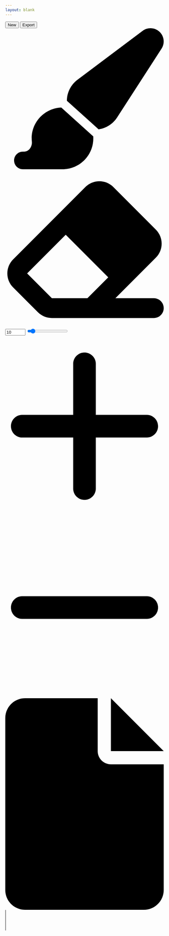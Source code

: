 ```yaml
---
layout: blank
---
```

<head>
    <script src="https://cdnjs.cloudflare.com/ajax/libs/jquery/3.6.0/jquery.min.js" 
        integrity="sha512-894YE6QWD5I59HgZOGReFYm4dnWc1Qt5NtvYSaNcOP+u1T9qYdvdihz0PPSiiqn/+/3e7Jo4EaG7TubfWGUrMQ==" 
        crossorigin="anonymous" referrerpolicy="no-referrer"></script>
    <link rel="stylesheet" type="text/css" href="src/css/style.css">
</head>
<body>
    <div id="gridContainer">
        <div id="topbar">
            <button id="newFileButton">New</button>
            <button id="exportButton">Export</button>
        </div>
        <div id="toolContainer">
            <svg class="toolIcon" id="brushToolButton" xmlns="http://www.w3.org/2000/svg" viewBox="0 0 576 512" >
                <!-- Font Awesome Pro 6.0.0 by @fontawesome - https://fontawesome.com License - https://fontawesome.com/license (Commercial License) Copyright 2022 Fonticons, Inc. -->
                <path d="M224 263.3C224.2 233.3 238.4 205.2 262.4 187.2L499.1 9.605C517.7-4.353 543.6-2.965 560.7 12.9C577.7 28.76 580.8 54.54 568.2 74.07L406.5 324.1C391.3 347.7 366.6 363.2 339.3 367.1L224 263.3zM320 400C320 461.9 269.9 512 208 512H64C46.33 512 32 497.7 32 480C32 462.3 46.33 448 64 448H68.81C86.44 448 98.4 429.1 96.59 411.6C96.2 407.8 96 403.9 96 400C96 339.6 143.9 290.3 203.7 288.1L319.8 392.5C319.9 394.1 320 397.5 320 400V400z"/>
            </svg>
            <svg class="toolIcon" id="eraserToolButton" xmlns="http://www.w3.org/2000/svg" viewBox="0 0 512 512">
                <!-- Font Awesome Pro 6.0.0 by @fontawesome - https://fontawesome.com License - https://fontawesome.com/license (Commercial License) Copyright 2022 Fonticons, Inc. -->
                <path d="M480 416C497.7 416 512 430.3 512 448C512 465.7 497.7 480 480 480H150.6C133.7 480 117.4 473.3 105.4 461.3L25.37 381.3C.3786 356.3 .3786 315.7 25.37 290.7L258.7 57.37C283.7 32.38 324.3 32.38 349.3 57.37L486.6 194.7C511.6 219.7 511.6 260.3 486.6 285.3L355.9 416H480zM265.4 416L332.7 348.7L195.3 211.3L70.63 336L150.6 416L265.4 416z"/>\
            </svg>
            <!-- TODO: Code & bind action to #bucketToolButton. -->
            <svg style="display: none;" class="toolIcon" id="bucketToolButton" xmlns="http://www.w3.org/2000/svg" viewBox="0 0 576 512">
                <!-- Font Awesome Pro 6.0.0 by @fontawesome - https://fontawesome.com License - https://fontawesome.com/license (Commercial License) Copyright 2022 Fonticons, Inc. -->
                <path d="M41.37 9.372C53.87-3.124 74.13-3.124 86.63 9.372L168 90.74L221.1 37.66C249.2 9.539 294.8 9.539 322.9 37.66L474.3 189.1C502.5 217.2 502.5 262.8 474.3 290.9L283.9 481.4C246.4 518.9 185.6 518.9 148.1 481.4L30.63 363.9C-6.863 326.4-6.863 265.6 30.63 228.1L122.7 135.1L41.37 54.63C28.88 42.13 28.88 21.87 41.37 9.372V9.372zM217.4 230.6L168 181.3L75.88 273.4C71.69 277.6 68.9 282.6 67.52 288H386.7L429.1 245.7C432.2 242.5 432.2 237.5 429.1 234.3L277.7 82.91C274.5 79.79 269.5 79.79 266.3 82.91L213.3 136L262.6 185.4C275.1 197.9 275.1 218.1 262.6 230.6C250.1 243.1 229.9 243.1 217.4 230.6L217.4 230.6zM448 448C448 422.8 480.6 368.4 499.2 339.3C505.3 329.9 518.7 329.9 524.8 339.3C543.4 368.4 576 422.8 576 448C576 483.3 547.3 512 512 512C476.7 512 448 483.3 448 448H448z"/>
            </svg>
        </div>
        <div id="rightContainer">
            <div id="canvasOpsContainer">
            </div>
            <div id="toolWidthContainer">
                <input id="toolWidthInput" type="number" min="1" max="100" value="10">
                <input id="toolWidthSlider" type="range" min="1" max="100" value="10">
            </div>
            <div id="colorPickerContainer">
                <!-- TODO: Create color picker widget -->
                <span id="color0" class="colorSwatch" style="background-color: lightcoral;"></span>
                <span id="color1" class="colorSwatch" style="background-color: sandybrown;"></span>
                <span id="color2" class="colorSwatch" style="background-color: lemonchiffon;"></span>
                <span id="color3" class="colorSwatch" style="background-color: yellowgreen;"></span>
                <span id="color4" class="colorSwatch" style="background-color: skyblue;"></span>
                <span id="color5" class="colorSwatch" style="background-color: orchid;"></span>
                <span id="color6" class="colorSwatch" style="background-color: black;"></span>
                <span id="color7" class="colorSwatch" style="background-color: gray;"></span>
                <span id="color7" class="colorSwatch" style="background-color: brown;"></span>
                <span id="color8" class="colorSwatch" style="background-color: white;"></span>
            </div>
            <div id="layerContainer">
                <div id="layerOpsContainer">
                    <svg class="layerOpsIcon" id="addLayerButton" xmlns="http://www.w3.org/2000/svg" viewBox="0 0 448 512">
                        <!--! Font Awesome Pro 6.0.0 by @fontawesome - https://fontawesome.com License - https://fontawesome.com/license (Commercial License) Copyright 2022 Fonticons, Inc. -->
                        <path d="M432 256c0 17.69-14.33 32.01-32 32.01H256v144c0 17.69-14.33 31.99-32 31.99s-32-14.3-32-31.99v-144H48c-17.67 0-32-14.32-32-32.01s14.33-31.99 32-31.99H192v-144c0-17.69 14.33-32.01 32-32.01s32 14.32 32 32.01v144h144C417.7 224 432 238.3 432 256z"/>
                    </svg>
                    <svg class="layerOpsIcon" id="deleteLayerButton" xmlns="http://www.w3.org/2000/svg" viewBox="0 0 448 512">
                        <!--! Font Awesome Pro 6.0.0 by @fontawesome - https://fontawesome.com License - https://fontawesome.com/license (Commercial License) Copyright 2022 Fonticons, Inc. -->
                        <path d="M400 288h-352c-17.69 0-32-14.32-32-32.01s14.31-31.99 32-31.99h352c17.69 0 32 14.3 32 31.99S417.7 288 400 288z"/>
                    </svg>
                    <svg class="layerOpsIcon" id="clearLayerButton" xmlns="http://www.w3.org/2000/svg" viewBox="0 0 384 512">
                        <!--! Font Awesome Pro 6.0.0 by @fontawesome - https://fontawesome.com License - https://fontawesome.com/license (Commercial License) Copyright 2022 Fonticons, Inc. -->
                        <path d="M256 0v128h128L256 0zM224 128L224 0H48C21.49 0 0 21.49 0 48v416C0 490.5 21.49 512 48 512h288c26.51 0 48-21.49 48-48V160h-127.1C238.3 160 224 145.7 224 128z"/>
                    </svg>
                </div>
                <select id="layerList" multiple>
                </select>
            </div>
        </div>
        <div id="canvasContainer">
            <div id="canvasArea">
            </div>
        </div>
    </div>
    <script src="src/js/sketch.js"></script>
</body>